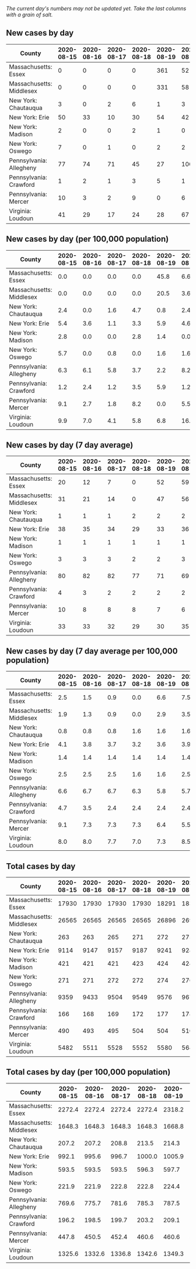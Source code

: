 _The current day's numbers may not be updated yet. Take the last columns with a grain of salt._
## New cases by day

| County | 2020-08-15 | 2020-08-16 | 2020-08-17 | 2020-08-18 | 2020-08-19 | 2020-08-20 | 2020-08-21 |
| --- | --- | --- | --- | --- | --- | --- | --- |
| Massachusetts: Essex | 0 | 0 | 0 | 0 | 361 | 52 | 63 |
| Massachusetts: Middlesex | 0 | 0 | 0 | 0 | 331 | 58 | 75 |
| New York: Chautauqua | 3 | 0 | 2 | 6 | 1 | 3 | 3 |
| New York: Erie | 50 | 33 | 10 | 30 | 54 | 42 | 81 |
| New York: Madison | 2 | 0 | 0 | 2 | 1 | 0 | 7 |
| New York: Oswego | 7 | 0 | 1 | 0 | 2 | 2 | 3 |
| Pennsylvania: Allegheny | 77 | 74 | 71 | 45 | 27 | 100 | 80 |
| Pennsylvania: Crawford | 1 | 2 | 1 | 3 | 5 | 1 | 3 |
| Pennsylvania: Mercer | 10 | 3 | 2 | 9 | 0 | 6 | 3 |
| Virginia: Loudoun | 41 | 29 | 17 | 24 | 28 | 67 |  |

## New cases by day (per 100,000 population)

| County | 2020-08-15 | 2020-08-16 | 2020-08-17 | 2020-08-18 | 2020-08-19 | 2020-08-20 | 2020-08-21 |
| --- | --- | --- | --- | --- | --- | --- | --- |
| Massachusetts: Essex | 0.0 | 0.0 | 0.0 | 0.0 | 45.8 | 6.6 | 8.0 |
| Massachusetts: Middlesex | 0.0 | 0.0 | 0.0 | 0.0 | 20.5 | 3.6 | 4.7 |
| New York: Chautauqua | 2.4 | 0.0 | 1.6 | 4.7 | 0.8 | 2.4 | 2.4 |
| New York: Erie | 5.4 | 3.6 | 1.1 | 3.3 | 5.9 | 4.6 | 8.8 |
| New York: Madison | 2.8 | 0.0 | 0.0 | 2.8 | 1.4 | 0.0 | 9.9 |
| New York: Oswego | 5.7 | 0.0 | 0.8 | 0.0 | 1.6 | 1.6 | 2.5 |
| Pennsylvania: Allegheny | 6.3 | 6.1 | 5.8 | 3.7 | 2.2 | 8.2 | 6.6 |
| Pennsylvania: Crawford | 1.2 | 2.4 | 1.2 | 3.5 | 5.9 | 1.2 | 3.5 |
| Pennsylvania: Mercer | 9.1 | 2.7 | 1.8 | 8.2 | 0.0 | 5.5 | 2.7 |
| Virginia: Loudoun | 9.9 | 7.0 | 4.1 | 5.8 | 6.8 | 16.2 |  |

## New cases by day (7 day average)

| County | 2020-08-15 | 2020-08-16 | 2020-08-17 | 2020-08-18 | 2020-08-19 | 2020-08-20 | 2020-08-21 |
| --- | --- | --- | --- | --- | --- | --- | --- |
| Massachusetts: Essex | 20 | 12 | 7 | 0 | 52 | 59 | 68 |
| Massachusetts: Middlesex | 31 | 21 | 14 | 0 | 47 | 56 | 66 |
| New York: Chautauqua | 1 | 1 | 1 | 2 | 2 | 2 | 3 |
| New York: Erie | 38 | 35 | 34 | 29 | 33 | 36 | 43 |
| New York: Madison | 1 | 1 | 1 | 1 | 1 | 1 | 2 |
| New York: Oswego | 3 | 3 | 3 | 2 | 2 | 3 | 2 |
| Pennsylvania: Allegheny | 80 | 82 | 82 | 77 | 71 | 69 | 68 |
| Pennsylvania: Crawford | 4 | 3 | 2 | 2 | 2 | 2 | 2 |
| Pennsylvania: Mercer | 10 | 8 | 8 | 8 | 7 | 6 | 5 |
| Virginia: Loudoun | 33 | 33 | 32 | 29 | 30 | 35 |  |

## New cases by day (7 day average per 100,000 population)

| County | 2020-08-15 | 2020-08-16 | 2020-08-17 | 2020-08-18 | 2020-08-19 | 2020-08-20 | 2020-08-21 |
| --- | --- | --- | --- | --- | --- | --- | --- |
| Massachusetts: Essex | 2.5 | 1.5 | 0.9 | 0.0 | 6.6 | 7.5 | 8.6 |
| Massachusetts: Middlesex | 1.9 | 1.3 | 0.9 | 0.0 | 2.9 | 3.5 | 4.1 |
| New York: Chautauqua | 0.8 | 0.8 | 0.8 | 1.6 | 1.6 | 1.6 | 2.4 |
| New York: Erie | 4.1 | 3.8 | 3.7 | 3.2 | 3.6 | 3.9 | 4.7 |
| New York: Madison | 1.4 | 1.4 | 1.4 | 1.4 | 1.4 | 1.4 | 2.8 |
| New York: Oswego | 2.5 | 2.5 | 2.5 | 1.6 | 1.6 | 2.5 | 1.6 |
| Pennsylvania: Allegheny | 6.6 | 6.7 | 6.7 | 6.3 | 5.8 | 5.7 | 5.6 |
| Pennsylvania: Crawford | 4.7 | 3.5 | 2.4 | 2.4 | 2.4 | 2.4 | 2.4 |
| Pennsylvania: Mercer | 9.1 | 7.3 | 7.3 | 7.3 | 6.4 | 5.5 | 4.6 |
| Virginia: Loudoun | 8.0 | 8.0 | 7.7 | 7.0 | 7.3 | 8.5 |  |

## Total cases by day

| County | 2020-08-15 | 2020-08-16 | 2020-08-17 | 2020-08-18 | 2020-08-19 | 2020-08-20 | 2020-08-21 |
| --- | --- | --- | --- | --- | --- | --- | --- |
| Massachusetts: Essex | 17930 | 17930 | 17930 | 17930 | 18291 | 18343 | 18406 |
| Massachusetts: Middlesex | 26565 | 26565 | 26565 | 26565 | 26896 | 26954 | 27029 |
| New York: Chautauqua | 263 | 263 | 265 | 271 | 272 | 275 | 278 |
| New York: Erie | 9114 | 9147 | 9157 | 9187 | 9241 | 9283 | 9364 |
| New York: Madison | 421 | 421 | 421 | 423 | 424 | 424 | 431 |
| New York: Oswego | 271 | 271 | 272 | 272 | 274 | 276 | 279 |
| Pennsylvania: Allegheny | 9359 | 9433 | 9504 | 9549 | 9576 | 9676 | 9756 |
| Pennsylvania: Crawford | 166 | 168 | 169 | 172 | 177 | 178 | 181 |
| Pennsylvania: Mercer | 490 | 493 | 495 | 504 | 504 | 510 | 513 |
| Virginia: Loudoun | 5482 | 5511 | 5528 | 5552 | 5580 | 5647 |  |

## Total cases by day (per 100,000 population)

| County | 2020-08-15 | 2020-08-16 | 2020-08-17 | 2020-08-18 | 2020-08-19 | 2020-08-20 | 2020-08-21 |
| --- | --- | --- | --- | --- | --- | --- | --- |
| Massachusetts: Essex | 2272.4 | 2272.4 | 2272.4 | 2272.4 | 2318.2 | 2324.7 | 2332.7 |
| Massachusetts: Middlesex | 1648.3 | 1648.3 | 1648.3 | 1648.3 | 1668.8 | 1672.4 | 1677.1 |
| New York: Chautauqua | 207.2 | 207.2 | 208.8 | 213.5 | 214.3 | 216.7 | 219.1 |
| New York: Erie | 992.1 | 995.6 | 996.7 | 1000.0 | 1005.9 | 1010.4 | 1019.3 |
| New York: Madison | 593.5 | 593.5 | 593.5 | 596.3 | 597.7 | 597.7 | 607.5 |
| New York: Oswego | 221.9 | 221.9 | 222.8 | 222.8 | 224.4 | 226.0 | 228.5 |
| Pennsylvania: Allegheny | 769.6 | 775.7 | 781.6 | 785.3 | 787.5 | 795.7 | 802.3 |
| Pennsylvania: Crawford | 196.2 | 198.5 | 199.7 | 203.2 | 209.1 | 210.3 | 213.9 |
| Pennsylvania: Mercer | 447.8 | 450.5 | 452.4 | 460.6 | 460.6 | 466.1 | 468.8 |
| Virginia: Loudoun | 1325.6 | 1332.6 | 1336.8 | 1342.6 | 1349.3 | 1365.5 |  |
